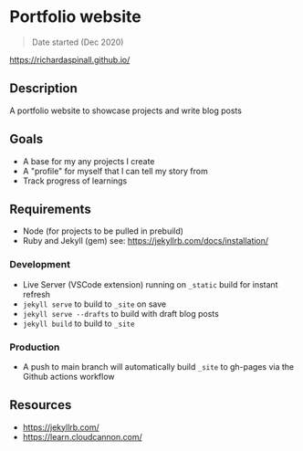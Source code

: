 # Portfolio website

> Date started (Dec 2020)

https://richardaspinall.github.io/

## Description

A portfolio website to showcase projects and write blog posts

## Goals

- A base for my any projects I create
- A "profile" for myself that I can tell my story from
- Track progress of learnings

## Requirements

- Node (for projects to be pulled in prebuild)
- Ruby and Jekyll (gem) see: https://jekyllrb.com/docs/installation/

### Development

- Live Server (VSCode extension) running on `_static` build for instant refresh
- `jekyll serve` to build to `_site` on save
- `jekyll serve --drafts` to build with draft blog posts
- `jekyll build` to build to `_site`

### Production

- A push to main branch will automatically build `_site` to gh-pages via the Github actions workflow

## Resources

- https://jekyllrb.com/
- https://learn.cloudcannon.com/
